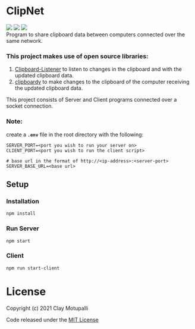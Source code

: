 # ClipNet
<img src="https://img.shields.io/badge/Typescript-2F74C0?style=for-the-badge&logo=typescript&logoColor=white"> <img src="https://img.shields.io/badge/Express.js-404D59?style=for-the-badge"> <img src="https://img.shields.io/badge/socket.io-v4.2.0-green?style=for-the-badge&logo=socket.io">
<br>
Program to share clipboard data between computers connected over the same network. 

### This project makes use of open source libraries:

1. [Clipboard-Listener](https://www.npmjs.com/package/clipboard-listener) to listen to changes in the clipboard and with the updated clipboard data.
2. [clipboardy](https://github.com/sindresorhus/clipboardy) to make changes to the clipboard of the computer receiving the updated clipboard data.

This project consists of Server and Client programs connected over a socket connection.

### Note:
create a **`.env`** file in the root directory with the following:
```shell
SERVER_PORT=<port you wish to run your server on>
CLIENT_PORT=<port you wish to run the client script>

# base url in the format of http://<ip-address>:<server-port>
SERVER_BASE_URL=<base url> 
```

## Setup
### Installation
```shell
npm install
```
### Run Server
```shell
npm start
```
### Client
```shell
npm run start-client
```

# License
Copyright (c) 2021 Clay Motupalli

Code released under the [MIT License](https://github.com/Clay-CL/ClipNet/blob/master/LICENSE) 

